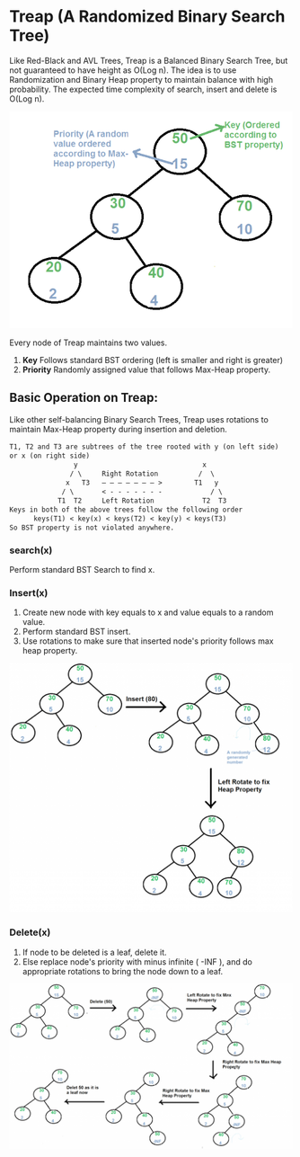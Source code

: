 # Treap (A Randomized Binary Search Tree)

Like Red-Black and AVL Trees, Treap is a Balanced Binary Search Tree, but not guaranteed to have height as O(Log n). 
The idea is to use Randomization and Binary Heap property to maintain balance with high probability. 
The expected time complexity of search, insert and delete is O(Log n).

![Treap](treap.png)

Every node of Treap maintains two values.
1) **Key** Follows standard BST ordering (left is smaller and right is greater)
2) **Priority** Randomly assigned value that follows Max-Heap property.

## Basic Operation on Treap:
Like other self-balancing Binary Search Trees, Treap uses rotations to maintain Max-Heap property during insertion and deletion.

```
T1, T2 and T3 are subtrees of the tree rooted with y (on left side) 
or x (on right side)           
                y                               x
               / \     Right Rotation          /  \
              x   T3   – – – – – – – >        T1   y 
             / \       < - - - - - - -            / \
            T1  T2     Left Rotation            T2  T3
Keys in both of the above trees follow the following order 
      keys(T1) < key(x) < keys(T2) < key(y) < keys(T3)
So BST property is not violated anywhere. 
```

### search(x)

Perform standard BST Search to find x.

### Insert(x)

1) Create new node with key equals to x and value equals to a random value.
2) Perform standard BST insert.
3) Use rotations to make sure that inserted node's priority follows max heap property.

![Insert Treap](insert_treap.png)

### Delete(x)

1) If node to be deleted is a leaf, delete it.
2) Else replace node's priority with minus infinite ( -INF ), and do appropriate rotations to bring the node down to a leaf.

![Delete Treap](delete_treap.png)

